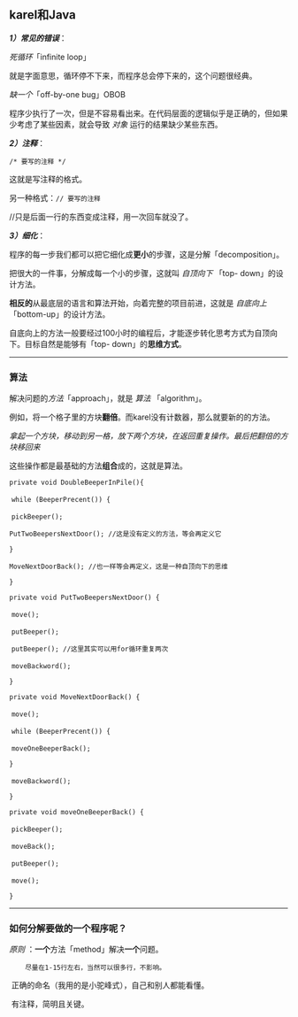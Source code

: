 ## karel和Java

***1）常见的错误***：

*死循环*「infinite loop」

就是字面意思，循环停不下来，而程序总会停下来的，这个问题很经典。

*缺一个*「off-by-one bug」OBOB

程序少执行了一次，但是不容易看出来。在代码层面的逻辑似乎是正确的，但如果少考虑了某些因素，就会导致 *对象* 运行的结果缺少某些东西。

***2）注释***：

`/* 要写的注释 */`

这就是写注释的格式。

另一种格式：`// 要写的注释 `

//只是后面一行的东西变成注释，用一次回车就没了。

***3）细化***：

程序的每一步我们都可以把它细化成**更小**的步骤，这是分解「decomposition」。

把很大的一件事，分解成每一个小的步骤，这就叫 *自顶向下* 「top- down」的设计方法。

**相反的**从最底层的语言和算法开始，向着完整的项目前进，这就是 *自底向上* 「bottom-up」的设计方法。

自底向上的方法一般要经过100小时的编程后，才能逐步转化思考方式为自顶向下。目标自然是能够有「top- down」的**思维方式**。

***

### 算法

解决问题的*方法*「approach」，就是 *算法* 「algorithm」。

例如，将一个格子里的方块**翻倍**。而karel没有计数器，那么就要新的的方法。

*拿起一个方块，移动到另一格，放下两个方块，在返回重复操作。最后把翻倍的方块移回来*

这些操作都是最基础的方法**组合**成的，这就是算法。

`private void DoubleBeeperInPile(){`

​	`while (BeeperPrecent()) {`

​		`pickBeeper();`

​		`PutTwoBeepersNextDoor(); //这是没有定义的方法，等会再定义它`

`}`

​	`MoveNextDoorBack(); //也一样等会再定义，这是一种自顶向下的思维`

`}`

`private void PutTwoBeepersNextDoor() {`

​	`move();`

​	`putBeeper();`

​	`putBeeper(); //这里其实可以用for循环重复两次`

​	`moveBackword();`

`}`

`private void MoveNextDoorBack() {`

​	`move();`

​	`while (BeeperPrecent()) {`

​		`moveOneBeeperBack();`

`}`

​	`moveBackword();`

`}`

`private void moveOneBeeperBack() {`

​	`pickBeeper();`

​	`moveBack();`

​	`putBeeper();`

​	`move();`

`}`

***

### 如何分解要做的一个程序呢？

*原则* ：**一个**方法「method」解决**一个**问题。

   		尽量在1-15行左右，当然可以很多行，不影响。

​			正确的命名（我用的是小驼峰式），自己和别人都能看懂。

​			有注释，简明且关键。

